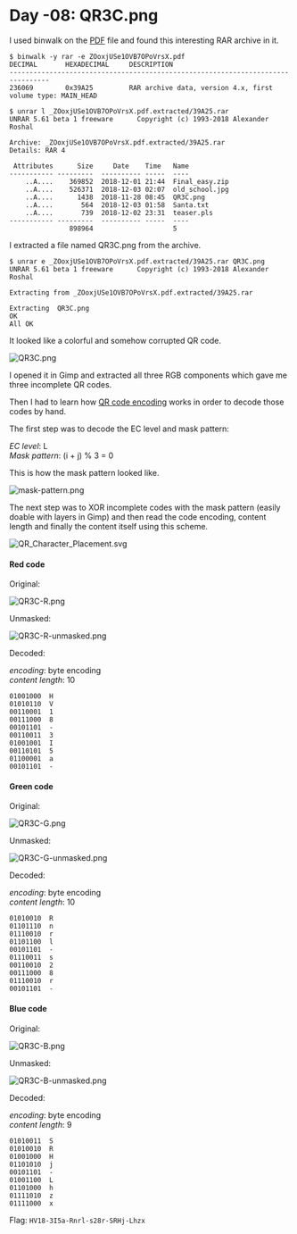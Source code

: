 # Day -08: QR3C.png

I used binwalk on the [PDF](../day-10/files/ZOoxjUSe1OVB7OPoVrsX.pdf) file and found this interesting RAR archive in it.

```
$ binwalk -y rar -e ZOoxjUSe1OVB7OPoVrsX.pdf 
DECIMAL       HEXADECIMAL     DESCRIPTION
--------------------------------------------------------------------------------
236069        0x39A25         RAR archive data, version 4.x, first volume type: MAIN_HEAD

$ unrar l _ZOoxjUSe1OVB7OPoVrsX.pdf.extracted/39A25.rar 
UNRAR 5.61 beta 1 freeware      Copyright (c) 1993-2018 Alexander Roshal

Archive: _ZOoxjUSe1OVB7OPoVrsX.pdf.extracted/39A25.rar
Details: RAR 4

 Attributes      Size     Date    Time   Name
----------- ---------  ---------- -----  ----
    ..A....    369852  2018-12-01 21:44  Final_easy.zip
    ..A....    526371  2018-12-03 02:07  old_school.jpg
    ..A....      1438  2018-11-28 08:45  QR3C.png
    ..A....       564  2018-12-03 01:58  Santa.txt
    ..A....       739  2018-12-02 23:31  teaser.pls
----------- ---------  ---------- -----  ----
               898964                    5
```

I extracted a file named QR3C.png from the archive.

```
$ unrar e _ZOoxjUSe1OVB7OPoVrsX.pdf.extracted/39A25.rar QR3C.png
UNRAR 5.61 beta 1 freeware      Copyright (c) 1993-2018 Alexander Roshal

Extracting from _ZOoxjUSe1OVB7OPoVrsX.pdf.extracted/39A25.rar

Extracting  QR3C.png                                                  OK 
All OK
```

It looked like a colorful and somehow corrupted QR code.    

![QR3C.png](files/QR3C.png "QR3C")

I opened it in Gimp and extracted all three RGB components which gave me three incomplete QR codes.

Then I had to learn how [QR code encoding](https://en.wikipedia.org/wiki/QR_code#Encoding) works in order to decode those codes by hand.

The first step was to decode the EC level and mask pattern:

*EC level*: L  
*Mask pattern*: (i + j) % 3 = 0

This is how the mask pattern looked like.

![mask-pattern.png](files/mask-pattern.png "mask pattern")

The next step was to XOR incomplete codes with the mask pattern (easily doable with layers in Gimp) and then read the code encoding, content length and finally the content itself using this scheme.

![QR_Character_Placement.svg](https://upload.wikimedia.org/wikipedia/commons/2/21/QR_Character_Placement.svg)

#### Red code

Original:

![QR3C-R.png](files/QR3C-R.png "QR3C red component")

Unmasked:

![QR3C-R-unmasked.png](files/QR3C-R-unmasked.png "QR3C red component unmasked")

Decoded:

*encoding*: byte encoding  
*content length*: 10

```
01001000  H
01010110  V
00110001  1
00111000  8
00101101  -
00110011  3
01001001  I
00110101  5
01100001  a
00101101  -
```

#### Green code

Original:

![QR3C-G.png](files/QR3C-G.png "QR3C green component")

Unmasked:

![QR3C-G-unmasked.png](files/QR3C-G-unmasked.png "QR3C green component unmasked")

Decoded:

*encoding*: byte encoding  
*content length*: 10

```
01010010  R
01101110  n
01110010  r
01101100  l
00101101  -
01110011  s
00110010  2
00111000  8
01110010  r
00101101  -
```

#### Blue code

Original:

![QR3C-B.png](files/QR3C-B.png "QR3C blue component")

Unmasked:

![QR3C-B-unmasked.png](files/QR3C-B-unmasked.png "QR3C blue component unmasked")

Decoded:

*encoding*: byte encoding  
*content length*: 9

```
01010011  S
01010010  R
01001000  H
01101010  j
00101101  -
01001100  L
01101000  h
01111010  z
01111000  x
```

Flag: `HV18-3I5a-Rnrl-s28r-SRHj-Lhzx`
